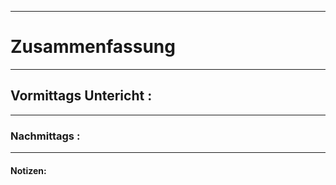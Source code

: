 

___

# Zusammenfassung








----

## Vormittags Untericht : 








----

### Nachmittags :







___

#### Notizen: 
